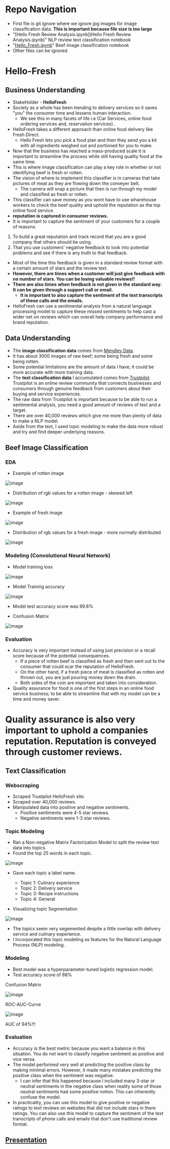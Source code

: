 # Repo Navigation
- First file is git ignore where we ignore jpg images for image classification data. **This is important because file size is too large**
- "[Hello Fresh Review Analysis.ipynb](Hello Fresh Review Analysis.ipynb)" NLP review text classification notebook
- "[Hello_Fresh.ipynb](Hello_Fresh.ipynb)" Beef image classification notebook
- Other files can be ignored

# Hello-Fresh
## Business Understanding
- StakeHolder - **HelloFresh**
- Society as a whole has been trending to delivery services so it saves "you" the consumer time and lessens human interaction.
    - We see this in many facets of life i.e (Car Services, online food ordering services and, reservation services) .
- HelloFresh takes a different approach than online food delivery like Fresh Direct.
    - Hello Fresh lets you pick a food plan and then they send you a kit with all ingredients weighed out and portioned for you to make.
- Now that the business has reached a mass-produced scale it is important to streamline the process while still having quality food at the same time.
- This is where image classification can play a key role in whether or not identifying beef is fresh or rotten.
- The vision of where to implement this classifier is in cameras that take pictures of meat as they are flowing down the conveyer belt.
    - The camera will snap a picture that then is run through my model and classified as fresh or rotten.
- This classifier can save money as you wont have to use wharehouse workers to check the beef quality and uphold the reputation as the top online food service.
- **reputation is captured in consumer reviews.**
- It is important to capture the sentiment of your customers for a couple of reasons.
1. To build a great reputation and track record that you are a good company that others should be using.
2. That you use customers' negative feedback to look into potential problems and see if there is any truth to that feedback.
- Most of the time this feedback is given in a standard review format with a certain amount of stars and the review text.
- **However, there are times when a customer will just give feedback with no number of stars. You can be losing valuable reviews!!** 
- **There are also times when feedback is not given in the standard way. It can be given through a support call or email.** 
    - **It is important to also capture the sentiment of the text transcripts of these calls and the emails.**
- HelloFresh can use a sentimental analysis from a natural language processing model to capture these missed sentiments to help cast a wider net on reviews which can overall help company performance and brand reputation.
## Data Understanding 
- The **image classification data** comes from [Mendley Data](https://data.mendeley.com/datasets/nhs6mjg6yy/1).
- It has about 3000 images of raw beef; some being fresh and some being rotten.
- Some potential limitations are the amount of data I have; it could be more accurate with more training data.
- The **text classification data** I accumulated comes from [Trustpilot](https://www.trustpilot.com/review/hellofresh.com). Trustpilot is an online review community that connects businesses and consumers through genuine feedback from customers about their buying and service experiences. 
- The raw data from Trustpilot is important because to be able to run a sentimental analysis, you need a good amount of reviews of text and a target.
- There are over 40,000 reviews which give me more than plenty of data to make a NLP model.
- Aside from the text, I used topic modeling to make the data more robust and try and find deeper underlying reasons.
## Beef Image Classification
### EDA
- Example of rotten image
  
![image](https://github.com/ddcots24/Hello-Fresh/assets/131708046/ed294224-1cc3-40a0-813d-ded6e733722a)

- Distribution of rgb values for a rotten image - skewed left
  
![image](https://github.com/ddcots24/Hello-Fresh/assets/131708046/c02543f1-c453-481a-8b72-b0cb2dcf38e0)

- Example of fresh image
  
![image](https://github.com/ddcots24/Hello-Fresh/assets/131708046/83e815d1-da62-4ced-8fff-d233c89c106e)

- Distribution of rgb values for a fresh image - more normally distributed
  
![image](https://github.com/ddcots24/Hello-Fresh/assets/131708046/c9ad5d33-340c-4854-b204-21b26dcf17cc)

### Modeling (Convolutional Neural Network)
- Model training loss

![image](https://github.com/ddcots24/Hello-Fresh/assets/131708046/995b576c-235b-48ab-9c8d-83b0b53689ac)

- Model Training accuracy

![image](https://github.com/ddcots24/Hello-Fresh/assets/131708046/bd5e5574-844c-4f1a-8a5a-a5926a486e7b)

- Model test accuracy score was 99.8%

- Confusion Matrix

![image](https://github.com/ddcots24/Hello-Fresh/assets/131708046/3acef9e8-1da2-4f58-a22e-fddde01d8108)

### Evaluation
- Accuracy is very important instead of using just precision or a recall score because of the potential consequences.
  - If a piece of rotten beef is classified as fresh and then sent out to the consumer that could scar the reputation of HelloFresh.
  - On the other hand, if a fresh piece of meat is classified as rotten and thrown out, you are just pouring money down the drain.
  - Both sides of the coin are important and taken into consideration.
- Quality assurance for food is one of the first steps in an online food service business; to be able to streamline that with my model can be a time and money saver.

# **Quality assurance is also very important to uphold a companies reputation. Reputation is conveyed through customer reviews.**

## Text Classification
### Webscraping
- Scraped Trustpilot HelloFresh site.
- Scraped over 40,000 reviews.
- Manipulated data into positive and negative sentiments.
    - Positive sentiments were 4-5 star reviews.
    - Negative sentiments were 1-3 star reviews.
### Topic Modeling
- Ran a Non-negative Matrix Factorization Model to split the review text data into topics.
- Found the top 25 words in each topic.

![image](https://github.com/ddcots24/Hello-Fresh/assets/131708046/26cee01d-787b-4d13-979f-ea0f4d028d35)

- Gave each topic a label name.
    - Topic 1: Culinary experience
    - Topic 2: Delivery service
    - Topic 3: Recipe instructions
    - Topic 4: General

- Visualizing topic Segmentation

![image](https://github.com/ddcots24/Hello-Fresh/assets/131708046/5bded08e-1afc-44b0-baa7-9e2ae4de3115)

- The topics seem very segemented despite a little overlap with delivery service and culinary experience.
- I Incorporated this topic modeling as features for the Natural Language Process (NLP) modeling.

### Modeling
- Best model was a hyperparameter-tuned logistic regression model.
- Test accuracy score of 88%

Confusion Matrix

![image](https://github.com/ddcots24/Hello-Fresh/assets/131708046/4b6be2e5-7147-4c88-8c0d-56c0f9487df1)

ROC-AUC-Curve

![image](https://github.com/ddcots24/Hello-Fresh/assets/131708046/7a114206-d0c6-42a1-9e68-9ccc70a8d5b5)

AUC of 94%!!!

### Evaluation 
- Accuracy is the best metric because you want a balance in this situation. You do not want to classify negative sentiment as positive and vice versa.
- The model performed very well at predicting the positive class by making minimal errors. However, it made many mistakes predicting the positive class when the sentiment was negative.
    - I can infer that this happened because I included many 3-star or neutral sentiments in the negative class when reality some of those neutral sentiments had some positive notion. This can inherently confuse the model.
- In practicality, you can use this model to give positive or negative ratings to text reviews on websites that did not include stars in there ratings. You can also use this model to capture the sentiment of the text transcripts of phone calls and emails that don't use traditional review format.


## [Presentation](Hello_Fresh_Presentation.pdf)

